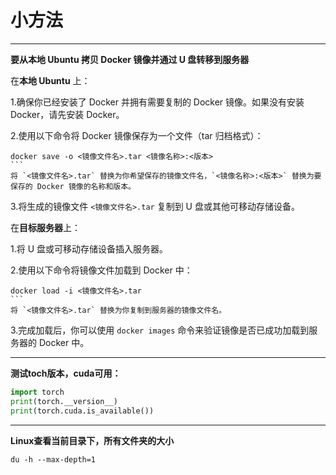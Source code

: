 # 小方法

---

**要从本地 Ubuntu 拷贝 Docker 镜像并通过 U 盘转移到服务器**

在**本地 Ubuntu** 上：

1.确保你已经安装了 Docker 并拥有需要复制的 Docker 镜像。如果没有安装 Docker，请先安装 Docker。

2.使用以下命令将 Docker 镜像保存为一个文件（tar 归档格式）：

````
docker save -o <镜像文件名>.tar <镜像名称>:<版本>
```
将 `<镜像文件名>.tar` 替换为你希望保存的镜像文件名，`<镜像名称>:<版本>` 替换为要保存的 Docker 镜像的名称和版本。
````

3.将生成的镜像文件 `<镜像文件名>.tar` 复制到 U 盘或其他可移动存储设备。

在**目标服务器**上：

1.将 U 盘或可移动存储设备插入服务器。

2.使用以下命令将镜像文件加载到 Docker 中：

````
docker load -i <镜像文件名>.tar
```
将 `<镜像文件名>.tar` 替换为你复制到服务器的镜像文件名。
````

3.完成加载后，你可以使用 `docker images` 命令来验证镜像是否已成功加载到服务器的 Docker 中。

---

**测试toch版本，cuda可用：**

```python
import torch
print(torch.__version__)
print(torch.cuda.is_available())
```

---

**Linux查看当前目录下，所有文件夹的大小**

```shell
du -h --max-depth=1
```
